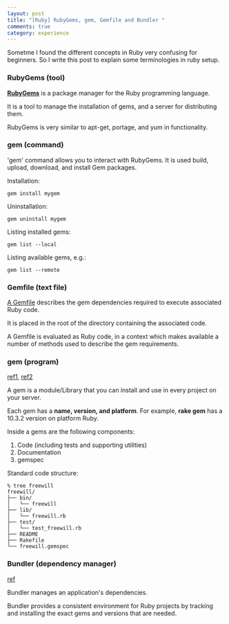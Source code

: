 ```yaml
---
layout: post
title: "[Ruby] RubyGems, gem, Gemfile and Bundler "
comments: true
category: experience
---
```


Sometme I found the different concepts in Ruby very confusing for beginners. So I write this post to explain some terminologies in ruby setup.

### RubyGems (tool)

**[RubyGems](http://en.wikipedia.org/wiki/RubyGems)** is a package manager for the Ruby programming language.

It is a tool to manage the installation of gems, and a server for distributing them.

RubyGems is very similar to apt-get, portage, and yum in functionality.

### gem (command)

'gem' command allows you to interact with RubyGems. It is used build, upload, download, and install Gem packages.

Installation:

    gem install mygem

Uninstallation:

    gem uninstall mygem

Listing installed gems:

    gem list --local

Listing available gems, e.g.:

    gem list --remote

### Gemfile (text file)

[A Gemfile](http://bundler.io/man/gemfile.5.html) describes the gem dependencies required to execute associated Ruby code.

It is placed in the root of the directory containing the associated code.

A Gemfile is evaluated as Ruby code, in a context which makes available a number of methods used to describe the gem requirements.

### gem (program)

[ref1](http://stackoverflow.com/questions/5233924/what-is-a-ruby-gem), [ref2](http://guides.rubygems.org/what-is-a-gem/)

A gem is a module/Library that you can install and use in every project on your server.

Each gem has a **name, version, and platform**. For example, **rake gem** has a 10.3.2 version on platform Ruby.

Inside a gems are the following components:

1. Code (including tests and supporting utilities)
1. Documentation
1. gemspec

Standard code structure:

    % tree freewill
    freewill/
    ├── bin/
    │   └── freewill
    ├── lib/
    │   └── freewill.rb
    ├── test/
    │   └── test_freewill.rb
    ├── README
    ├── Rakefile
    └── freewill.gemspec

### Bundler (dependency manager)

[ref](http://bundler.io/)

Bundler manages an application's dependencies.

Bundler provides a consistent environment for Ruby projects by tracking and installing the exact gems and versions that are needed.
